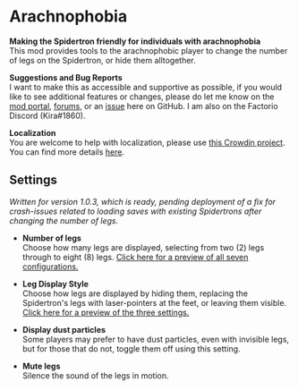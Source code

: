 # Arachnophobia

**Making the Spidertron friendly for individuals with arachnophobia**  
This mod provides tools to the arachnophobic player to change the number of legs on the Spidertron, or hide them alltogether.

**Suggestions and Bug Reports**  
I want to make this as accessible and supportive as possible, if you would like to see additional features or changes, please do let me know on the [mod portal](https://mods.factorio.com/mod/arachnophobia/discussion), [forums](https://forums.factorio.com/viewtopic.php?f=190&t=88051), or an [issue](https://github.com/kirazy/arachnophobia/issues) here on GitHub. I am also on the Factorio Discord (Kira#1860).

**Localization**  
You are welcome to help with localization, please use [this Crowdin project](https://crowdin.com/project/factorio-mods-localization). You can find more details [here](https://github.com/dima74/factorio-mods-localization#how-to-translate-using-crowdin).

## Settings

*Written for version 1.0.3, which is ready, pending deployment of a fix for crash-issues related to loading saves with existing Spidertrons after changing the number of legs.*

* **Number of legs**  
Choose how many legs are displayed, selecting from two (2) legs through to eight (8) legs. [Click here for a preview of all seven configurations.](https://i.imgur.com/Ug2S2Zc.png)

* **Leg Display Style**  
Choose how legs are displayed by hiding them, replacing the Spidertron's legs with laser-pointers at the feet, or leaving them visible. [Click here for a preview of the three settings.](https://i.imgur.com/PnJ4rOX.png)
  
* **Display dust particles**  
Some players may prefer to have dust particles, even with invisible legs, but for those that do not, toggle them off using this setting.
  
* **Mute legs**  
Silence the sound of the legs in motion.
